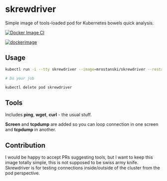 # skrewdriver

Simple image of tools-loaded pod for Kubernetes bowels quick analysis.

[![Docker Image CI](https://github.com/MRostanski/skrewdriver/actions/workflows/dockerimage.yml/badge.svg?branch=master&event=push)](https://github.com/MRostanski/skrewdriver/actions/workflows/dockerimage.yml)

[![dockerimage](https://github.com/MRostanski/skrewdriver/actions/workflows/dockerimage.yml/badge.svg)](https://github.com/MRostanski/skrewdriver/actions/workflows/dockerimage.yml)
## Usage

```bash
kubectl run -i --tty skrewdriver --image=mrostanski/skrewdriver --restart=Never -- /bin/bash

# Do your job

kubectl delete pod skrewdriver
```

## Tools

Includes **ping**, **wget**, **curl** - the usual stuff.

**Screen** and **tcpdump** are added so you can loop connection in one screen and **tcpdump** in another.

## Contribution

I would be happy to accept PRs suggesting tools, but I want to keep this image totally simple, this is not supposed to be swiss army knife. Skrewdriver is for testing connections inside/outside of the cluster from the pod perspective.
